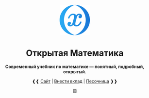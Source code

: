 <p align="center" style="text-align: center;">
    <img src="https://raw.githubusercontent.com/math-ok/shared/main/assets/omath.svg" width="100px" />
</p>

<h1 align="center">Открытая Математика</h1>

<p align="center">
    <strong>Современный учебник по математике — понятный, подробный, открытый.</strong>
</p>

<p align="center">
❰❰
    <a href="https://omath.ru">Сайт</a>
    |
    <a href="https://github.com/math-ok/ru.omath.net">Внести вклад</a>
    |
    <a href="https://github.com/math-ok/ru.omath.net">Песочница</a>
❱❱
</p>

<p align="center">▨</p>